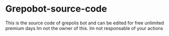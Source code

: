 # Grepobot-source-code
This is the source code of grepolis bot and can be edited for free unlimited premium days
Im not the owner of this. Im not responsable of your actions
